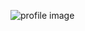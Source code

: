 ![profile image](https://avatars1.githubusercontent.com/u/66651449?s=400&u=42cac7830dde0e9796367ab4afb03e14b4de5746&v=4)
